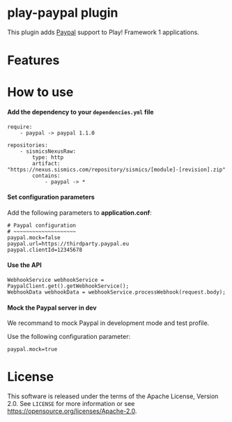 # play-paypal plugin

This plugin adds [Paypal](https://paypal.com//) support to Play! Framework 1 applications.

# Features

# How to use

####  Add the dependency to your `dependencies.yml` file

```
require:
    - paypal -> paypal 1.1.0

repositories:
    - sismicsNexusRaw:
        type: http
        artifact: "https://nexus.sismics.com/repository/sismics/[module]-[revision].zip"
        contains:
            - paypal -> *

```
####  Set configuration parameters

Add the following parameters to **application.conf**:

```
# Paypal configuration
# ~~~~~~~~~~~~~~~~~~~~
paypal.mock=false
paypal.url=https://thirdparty.paypal.eu
paypal.clientId=12345678
```
####  Use the API

```
WebhookService webhookService = PaypalClient.get().getWebhookService();
WebhookData webhookData = webhookService.processWebhook(request.body);
```

####  Mock the Paypal server in dev

We recommand to mock Paypal in development mode and test profile.

Use the following configuration parameter:

```
paypal.mock=true
```

# License

This software is released under the terms of the Apache License, Version 2.0. See `LICENSE` for more
information or see <https://opensource.org/licenses/Apache-2.0>.
